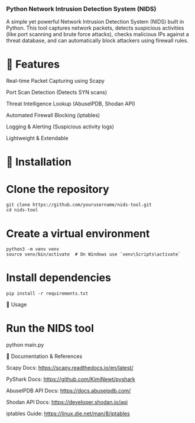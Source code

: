 
### Python Network Intrusion Detection System (NIDS)

A simple yet powerful Network Intrusion Detection System (NIDS) built in Python. This tool captures network packets, detects suspicious activities (like port scanning and brute force attacks), checks malicious IPs against a threat database, and can automatically block attackers using firewall rules.

# 📌 Features

Real-time Packet Capturing using Scapy

Port Scan Detection (Detects SYN scans)

Threat Intelligence Lookup (AbuseIPDB, Shodan API)

Automated Firewall Blocking (iptables)

Logging & Alerting (Suspicious activity logs)

Lightweight & Extendable

# 📖 Installation

# Clone the repository
```
git clone https://github.com/yourusername/nids-tool.git
cd nids-tool
```
# Create a virtual environment
```
python3 -m venv venv
source venv/bin/activate  # On Windows use `venv\Scripts\activate`
```
# Install dependencies
```
pip install -r requirements.txt
```
🚀 Usage

# Run the NIDS tool
python main.py

📜 Documentation & References

Scapy Docs: https://scapy.readthedocs.io/en/latest/

PyShark Docs: https://github.com/KimiNewt/pyshark

AbuseIPDB API Docs: https://docs.abuseipdb.com/

Shodan API Docs: https://developer.shodan.io/api

iptables Guide: https://linux.die.net/man/8/iptables

